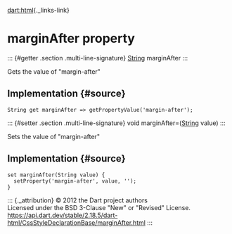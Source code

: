 [dart:html](../../dart-html/dart-html-library){._links-link}

marginAfter property
====================

::: {#getter .section .multi-line-signature}
[String](../../dart-core/string-class) marginAfter
:::

Gets the value of \"margin-after\"

Implementation {#source}
--------------

``` {.language-dart data-language="dart"}
String get marginAfter => getPropertyValue('margin-after');
```

::: {#setter .section .multi-line-signature}
void marginAfter=([String](../../dart-core/string-class) value)
:::

Sets the value of \"margin-after\"

Implementation {#source}
--------------

``` {.language-dart data-language="dart"}
set marginAfter(String value) {
  setProperty('margin-after', value, '');
}
```

::: {._attribution}
© 2012 the Dart project authors\
Licensed under the BSD 3-Clause \"New\" or \"Revised\" License.\
<https://api.dart.dev/stable/2.18.5/dart-html/CssStyleDeclarationBase/marginAfter.html>
:::
